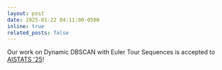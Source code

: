 ```yaml
---
layout: post
date: 2025-01-22 04:11:00-0500
inline: true
related_posts: false
---
```


Our work on Dynamic DBSCAN with Euler Tour Sequences is accepted to <a href="https://aistats.org/aistats2025/">AISTATS '25</a>!